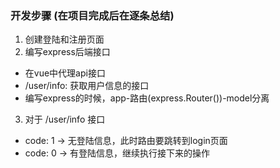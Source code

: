 ### 开发步骤 (在项目完成后在逐条总结)

1. 创建登陆和注册页面
2. 编写express后端接口
  - 在vue中代理api接口
  - /user/info: 获取用户信息的接口
  - 编写express的时候，app-路由(express.Router())-model分离
3. 对于 /user/info 接口
  - code: 1 -> 无登陆信息，此时路由要跳转到login页面
  - code: 0 -> 有登陆信息，继续执行接下来的操作